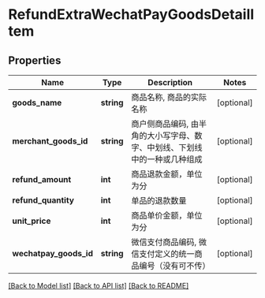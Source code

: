 # RefundExtraWechatPayGoodsDetailItem

## Properties
Name | Type | Description | Notes
------------ | ------------- | ------------- | -------------
**goods_name** | **string** | 商品名称, 商品的实际名称 | [optional] 
**merchant_goods_id** | **string** | 商户侧商品编码, 由半角的大小写字母、数字、中划线、下划线中的一种或几种组成 | [optional] 
**refund_amount** | **int** | 商品退款金额，单位为分 | [optional] 
**refund_quantity** | **int** | 单品的退款数量 | [optional] 
**unit_price** | **int** | 商品单价金额，单位为分 | [optional] 
**wechatpay_goods_id** | **string** | 微信支付商品编码, 微信支付定义的统一商品编号（没有可不传） | [optional] 

[[Back to Model list]](../README.md#documentation-for-models) [[Back to API list]](../README.md#documentation-for-api-endpoints) [[Back to README]](../README.md)


